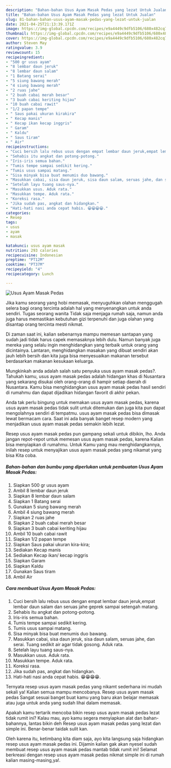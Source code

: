 ```yaml
---
description: "Bahan-bahan Usus Ayam Masak Pedas yang lezat Untuk Jualan"
title: "Bahan-bahan Usus Ayam Masak Pedas yang lezat Untuk Jualan"
slug: 81-bahan-bahan-usus-ayam-masak-pedas-yang-lezat-untuk-jualan
date: 2021-04-25T21:13:39.171Z
image: https://img-global.cpcdn.com/recipes/e9a4449c9dfb5106/680x482cq70/usus-ayam-masak-pedas-foto-resep-utama.jpg
thumbnail: https://img-global.cpcdn.com/recipes/e9a4449c9dfb5106/680x482cq70/usus-ayam-masak-pedas-foto-resep-utama.jpg
cover: https://img-global.cpcdn.com/recipes/e9a4449c9dfb5106/680x482cq70/usus-ayam-masak-pedas-foto-resep-utama.jpg
author: Steven May
ratingvalue: 3.9
reviewcount: 15
recipeingredient:
- "500 gr usus ayam"
- "8 lembar daun jeruk"
- "8 lembar daun salam"
- "1 Batang serai"
- "5 siung bawang merah"
- "4 siung bawang merah"
- "2 ruas jahe"
- "2 buah cabai merah besar"
- "3 buah cabai keriting hijau"
- "10 buah cabai rawit"
- "1/2 papan tempe"
- " Saus pakai ukuran kirakira"
- " Kecap manis"
- " Kecap ikan kecap inggris"
- " Garam"
- " Kaldu"
- " Saus tiram"
- " Air"
recipeinstructions:
- "Cuci bersih lalu rebus usus dengan empat lembar daun jeruk,empat lembar daun salam dan seruas jahe geprek sampai setengah matang."
- "Sehabis itu angkat dan potong-potong."
- "Iris-iris semua bahan."
- "Tumis tempe sampai sedikit kering."
- "Tumis usus sampai matang."
- "Sisa minyak bisa buat menumis duo bawang."
- "Masukkan cabai, sisa daun jeruk, sisa daun salam, seruas jahe, dan serai. Tuang sedikit air agar tidak gosong. Aduk rata."
- "Setelah layu tuang saus-nya."
- "Masukkan usus. Aduk rata."
- "Masukkan tempe. Aduk rata."
- "Koreksi rasa."
- "Jika sudah pas, angkat dan hidangkan."
- "Hati-hati nasi anda cepat habis. 😁😁😁😁."
categories:
- Resep
tags:
- usus
- ayam
- masak

katakunci: usus ayam masak 
nutrition: 293 calories
recipecuisine: Indonesian
preptime: "PT12M"
cooktime: "PT37M"
recipeyield: "4"
recipecategory: Lunch

---
```



![Usus Ayam Masak Pedas](https://img-global.cpcdn.com/recipes/e9a4449c9dfb5106/680x482cq70/usus-ayam-masak-pedas-foto-resep-utama.jpg)

Jika kamu seorang yang hobi memasak, menyuguhkan olahan menggugah selera bagi orang tercinta adalah hal yang menyenangkan untuk anda sendiri. Tugas seorang  wanita Tidak saja menjaga rumah saja, namun anda juga harus memastikan kebutuhan gizi terpenuhi dan juga olahan yang disantap orang tercinta mesti nikmat.

Di zaman  saat ini, kalian sebenarnya mampu memesan santapan yang sudah jadi tidak harus capek memasaknya lebih dulu. Namun banyak juga mereka yang selalu ingin menghidangkan yang terbaik untuk orang yang dicintainya. Lantaran, menghidangkan masakan yang dibuat sendiri akan jauh lebih bersih dan kita juga bisa menyesuaikan makanan tersebut berdasarkan makanan kesukaan keluarga. 



Mungkinkah anda adalah salah satu penyuka usus ayam masak pedas?. Tahukah kamu, usus ayam masak pedas adalah hidangan khas di Nusantara yang sekarang disukai oleh orang-orang di hampir setiap daerah di Nusantara. Kamu bisa menghidangkan usus ayam masak pedas hasil sendiri di rumahmu dan dapat dijadikan hidangan favorit di akhir pekan.

Anda tak perlu bingung untuk memakan usus ayam masak pedas, karena usus ayam masak pedas tidak sulit untuk ditemukan dan juga kita pun dapat mengolahnya sendiri di tempatmu. usus ayam masak pedas bisa dimasak lewat bermacam cara. Saat ini ada banyak banget resep modern yang menjadikan usus ayam masak pedas semakin lebih lezat.

Resep usus ayam masak pedas pun gampang sekali untuk dibikin, lho. Anda jangan repot-repot untuk memesan usus ayam masak pedas, karena Kalian bisa menyiapkan di rumahmu. Untuk Kamu yang mau menghidangkannya, inilah resep untuk menyajikan usus ayam masak pedas yang nikamat yang bisa Kita coba.

<!--inarticleads1-->

##### Bahan-bahan dan bumbu yang diperlukan untuk pembuatan Usus Ayam Masak Pedas:

1. Siapkan 500 gr usus ayam
1. Ambil 8 lembar daun jeruk
1. Siapkan 8 lembar daun salam
1. Siapkan 1 Batang serai
1. Gunakan 5 siung bawang merah
1. Ambil 4 siung bawang merah
1. Siapkan 2 ruas jahe
1. Siapkan 2 buah cabai merah besar
1. Siapkan 3 buah cabai keriting hijau
1. Ambil 10 buah cabai rawit
1. Siapkan 1/2 papan tempe
1. Siapkan  Saus pakai ukuran kira-kira;
1. Sediakan  Kecap manis
1. Sediakan  Kecap ikan/ kecap inggris
1. Siapkan  Garam
1. Siapkan  Kaldu
1. Gunakan  Saus tiram
1. Ambil  Air




<!--inarticleads2-->

##### Cara membuat Usus Ayam Masak Pedas:

1. Cuci bersih lalu rebus usus dengan empat lembar daun jeruk,empat lembar daun salam dan seruas jahe geprek sampai setengah matang.
1. Sehabis itu angkat dan potong-potong.
1. Iris-iris semua bahan.
1. Tumis tempe sampai sedikit kering.
1. Tumis usus sampai matang.
1. Sisa minyak bisa buat menumis duo bawang.
1. Masukkan cabai, sisa daun jeruk, sisa daun salam, seruas jahe, dan serai. Tuang sedikit air agar tidak gosong. Aduk rata.
1. Setelah layu tuang saus-nya.
1. Masukkan usus. Aduk rata.
1. Masukkan tempe. Aduk rata.
1. Koreksi rasa.
1. Jika sudah pas, angkat dan hidangkan.
1. Hati-hati nasi anda cepat habis. 😁😁😁😁.




Ternyata resep usus ayam masak pedas yang nikamt sederhana ini mudah sekali ya! Kalian semua mampu mencobanya. Resep usus ayam masak pedas Sangat sesuai banget buat kamu yang baru akan belajar memasak atau juga untuk anda yang sudah lihai dalam memasak.

Apakah kamu tertarik mencoba bikin resep usus ayam masak pedas lezat tidak rumit ini? Kalau mau, ayo kamu segera menyiapkan alat dan bahan-bahannya, lantas bikin deh Resep usus ayam masak pedas yang lezat dan simple ini. Benar-benar taidak sulit kan. 

Oleh karena itu, ketimbang kita diam saja, ayo kita langsung saja hidangkan resep usus ayam masak pedas ini. Dijamin kalian gak akan nyesel sudah membuat resep usus ayam masak pedas mantab tidak rumit ini! Selamat berkreasi dengan resep usus ayam masak pedas nikmat simple ini di rumah kalian masing-masing,ya!.


